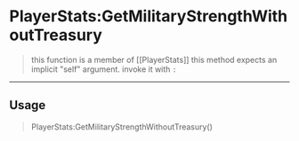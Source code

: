 # PlayerStats:GetMilitaryStrengthWithoutTreasury
> this function is a member of [[PlayerStats]]
> this method expects an implicit "self" argument. invoke it with `:`
-----
## Usage
> PlayerStats:GetMilitaryStrengthWithoutTreasury()
